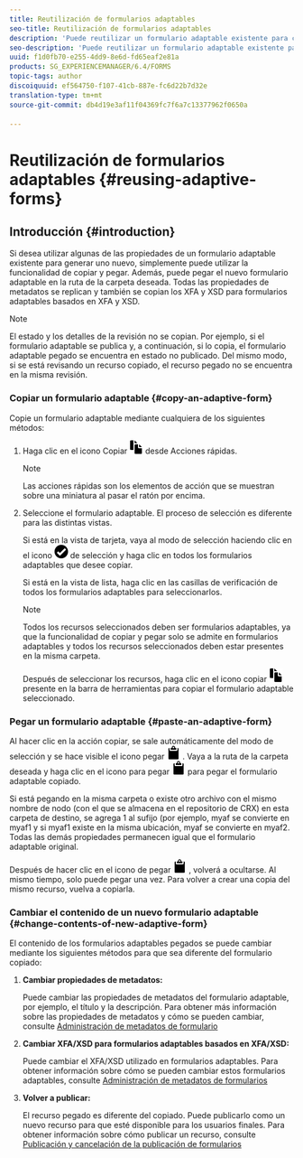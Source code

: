 ```yaml
---
title: Reutilización de formularios adaptables
seo-title: Reutilización de formularios adaptables
description: 'Puede reutilizar un formulario adaptable existente para crear nuevos formularios adaptables. '
seo-description: 'Puede reutilizar un formulario adaptable existente para crear nuevos formularios adaptables. '
uuid: f1d0fb70-e255-4dd9-8e6d-fd65eaf2e81a
products: SG_EXPERIENCEMANAGER/6.4/FORMS
topic-tags: author
discoiquuid: ef564750-f107-41cb-887e-fc6d22b7d32e
translation-type: tm+mt
source-git-commit: db4d19e3af11f04369fc7f6a7c13377962f0650a

---
```



# Reutilización de formularios adaptables {#reusing-adaptive-forms}

## Introducción {#introduction}

Si desea utilizar algunas de las propiedades de un formulario adaptable existente para generar uno nuevo, simplemente puede utilizar la funcionalidad de copiar y pegar. Además, puede pegar el nuevo formulario adaptable en la ruta de la carpeta deseada. Todas las propiedades de metadatos se replican y también se copian los XFA y XSD para formularios adaptables basados en XFA y XSD.

>[!NOTE]
>
>El estado y los detalles de la revisión no se copian. Por ejemplo, si el formulario adaptable se publica y, a continuación, si lo copia, el formulario adaptable pegado se encuentra en estado no publicado. Del mismo modo, si se está revisando un recurso copiado, el recurso pegado no se encuentra en la misma revisión.

### Copiar un formulario adaptable {#copy-an-adaptive-form}

Copie un formulario adaptable mediante cualquiera de los siguientes métodos:

1. Haga clic en el icono Copiar ![aem6forms_copy](assets/aem6forms_copy.png) desde Acciones rápidas.

   >[!NOTE]
   >
   >Las acciones rápidas son los elementos de acción que se muestran sobre una miniatura al pasar el ratón por encima.

1. Seleccione el formulario adaptable. El proceso de selección es diferente para las distintas vistas.

   Si está en la vista de tarjeta, vaya al modo de selección haciendo clic en el icono ![aem6forms_check-círculo](assets/aem6forms_check-circle.png) de selección y haga clic en todos los formularios adaptables que desee copiar.

   Si está en la vista de lista, haga clic en las casillas de verificación de todos los formularios adaptables para seleccionarlos.

   >[!NOTE]
   >
   >Todos los recursos seleccionados deben ser formularios adaptables, ya que la funcionalidad de copiar y pegar solo se admite en formularios adaptables y todos los recursos seleccionados deben estar presentes en la misma carpeta.

   Después de seleccionar los recursos, haga clic en el icono copiar ![aem6forms_copy](assets/aem6forms_copy.png) presente en la barra de herramientas para copiar el formulario adaptable seleccionado.

### Pegar un formulario adaptable {#paste-an-adaptive-form}

Al hacer clic en la acción copiar, se sale automáticamente del modo de selección y se hace visible el icono pegar ![aem6forms_paste](assets/aem6forms_paste.png) . Vaya a la ruta de la carpeta deseada y haga clic en el icono para pegar ![aem6forms_paste](assets/aem6forms_paste.png) para pegar el formulario adaptable copiado.

Si está pegando en la misma carpeta o existe otro archivo con el mismo nombre de nodo (con el que se almacena en el repositorio de CRX) en esta carpeta de destino, se agrega 1 al sufijo (por ejemplo, myaf se convierte en myaf1 y si myaf1 existe en la misma ubicación, myaf se convierte en myaf2. Todas las demás propiedades permanecen igual que el formulario adaptable original.

Después de hacer clic en el icono de pegar ![aem6forms_paste](assets/aem6forms_paste.png) , volverá a ocultarse. Al mismo tiempo, solo puede pegar una vez. Para volver a crear una copia del mismo recurso, vuelva a copiarla.

### Cambiar el contenido de un nuevo formulario adaptable {#change-contents-of-new-adaptive-form}

El contenido de los formularios adaptables pegados se puede cambiar mediante los siguientes métodos para que sea diferente del formulario copiado:

1. **Cambiar propiedades de metadatos:**

   Puede cambiar las propiedades de metadatos del formulario adaptable, por ejemplo, el título y la descripción. Para obtener más información sobre las propiedades de metadatos y cómo se pueden cambiar, consulte [Administración de metadatos de formulario](/help/forms/using/manage-form-metadata.md)

1. **Cambiar XFA/XSD para formularios adaptables basados en XFA/XSD:**

   Puede cambiar el XFA/XSD utilizado en formularios adaptables. Para obtener información sobre cómo se pueden cambiar estos formularios adaptables, consulte [Administración de metadatos de formularios](/help/forms/using/manage-form-metadata.md)

1. **Volver a publicar:**

   El recurso pegado es diferente del copiado. Puede publicarlo como un nuevo recurso para que esté disponible para los usuarios finales. Para obtener información sobre cómo publicar un recurso, consulte [Publicación y cancelación de la publicación de formularios](/help/forms/using/publishing-unpublishing-forms.md)

